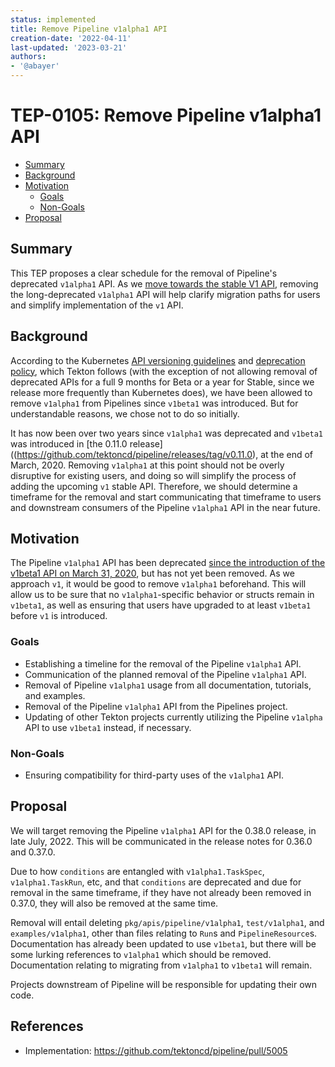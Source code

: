 ```yaml
---
status: implemented
title: Remove Pipeline v1alpha1 API
creation-date: '2022-04-11'
last-updated: '2023-03-21'
authors:
- '@abayer'
---
```


# TEP-0105: Remove Pipeline v1alpha1 API

<!-- toc -->
- [Summary](#summary)
- [Background](#background)
- [Motivation](#motivation)
  - [Goals](#goals)
  - [Non-Goals](#non-goals)
- [Proposal](#proposal)
<!-- /toc -->

## Summary

This TEP proposes a clear schedule for the removal of Pipeline's deprecated
`v1alpha1` API. As we [move towards the stable V1 API](./0096-pipelines-v1.md),
removing the long-deprecated `v1alpha1` API will help clarify migration paths for
users and simplify implementation of the `v1` API.

## Background

According to the Kubernetes [API versioning guidelines](https://kubernetes.io/docs/reference/using-api/api-overview/#api-versioning) and [deprecation policy](https://kubernetes.io/docs/reference/using-api/deprecation-policy/),
which Tekton follows (with the exception of not allowing removal of deprecated
APIs for a full 9 months for Beta or a year for Stable, since we release more
frequently than Kubernetes does), we have been allowed to remove `v1alpha1`
from Pipelines since `v1beta1` was introduced. But for understandable reasons,
we chose not to do so initially.

It has now been over two years since `v1alpha1` was deprecated and `v1beta1`
was introduced in [the 0.11.0 release]((https://github.com/tektoncd/pipeline/releases/tag/v0.11.0),
at the end of March, 2020. Removing `v1alpha1` at this point should not be
overly disruptive for existing users, and doing so will simplify the process of
adding the upcoming `v1` stable API. Therefore, we should determine a timeframe
for the removal and start communicating that timeframe to users and downstream
consumers of the Pipeline `v1alpha1` API in the near future.

## Motivation

The Pipeline `v1alpha1` API has been deprecated [since the introduction of the v1beta1 API on March 31, 2020](https://github.com/tektoncd/pipeline/releases/tag/v0.11.0),
but has not yet been removed. As we approach `v1`, it would be good to remove
`v1alpha1` beforehand. This will allow us to be sure that no `v1alpha1`-specific
behavior or structs remain in `v1beta1`, as well as ensuring that users have
upgraded to at least `v1beta1` before `v1` is introduced.


### Goals

- Establishing a timeline for the removal of the Pipeline `v1alpha1` API.
- Communication of the planned removal of the Pipeline `v1alpha1` API.
- Removal of Pipeline `v1alpha1` usage from all documentation, tutorials, and
  examples.
- Removal of the Pipeline `v1alpha1` API from the Pipelines project.
- Updating of other Tekton projects currently utilizing the Pipeline `v1alpha`
  API to use `v1beta1` instead, if necessary.

### Non-Goals

- Ensuring compatibility for third-party uses of the `v1alpha1` API.

## Proposal

We will target removing the Pipeline `v1alpha1` API for the 0.38.0 release, in
late July, 2022. This will be communicated in the release notes for 0.36.0 and 0.37.0.

Due to how `conditions` are entangled with `v1alpha1.TaskSpec`, `v1alpha1.TaskRun`, etc, 
and that `conditions` are deprecated and due for removal in the same timeframe, if 
they have not already been removed in 0.37.0, they will also be removed at the same
time.

Removal will entail deleting `pkg/apis/pipeline/v1alpha1`, `test/v1alpha1`,
and `examples/v1alpha1`, other than files relating to `Run`s and `PipelineResource`s.
Documentation has already been updated to use `v1beta1`, but there will be
some lurking references to `v1alpha1` which should be removed. Documentation
relating to migrating from `v1alpha1` to `v1beta1` will remain.

Projects downstream of Pipeline will be responsible for updating their own code.

## References

- Implementation: https://github.com/tektoncd/pipeline/pull/5005